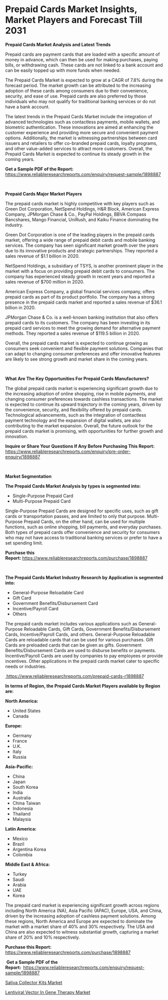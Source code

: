 <p><h1>Prepaid Cards Market Insights, Market Players and Forecast Till 2031</h1></p><p><strong>Prepaid Cards Market Analysis and Latest Trends</strong></p>
<p><p>Prepaid cards are payment cards that are loaded with a specific amount of money in advance, which can then be used for making purchases, paying bills, or withdrawing cash. These cards are not linked to a bank account and can be easily topped up with more funds when needed.</p><p>The Prepaid Cards Market is expected to grow at a CAGR of 7.8% during the forecast period. The market growth can be attributed to the increasing adoption of these cards among consumers due to their convenience, security, and ease of use. Prepaid cards are also preferred by those individuals who may not qualify for traditional banking services or do not have a bank account.</p><p>The latest trends in the Prepaid Cards Market include the integration of advanced technologies such as contactless payments, mobile wallets, and biometric authentication. These innovations are aimed at enhancing the customer experience and providing more secure and convenient payment options. Additionally, the market is witnessing partnerships between card issuers and retailers to offer co-branded prepaid cards, loyalty programs, and other value-added services to attract more customers. Overall, the Prepaid Cards Market is expected to continue its steady growth in the coming years.</p></p>
<p><strong>Get a Sample PDF of the Report:&nbsp;</strong> <a href="https://www.reliableresearchreports.com/enquiry/request-sample/1898887">https://www.reliableresearchreports.com/enquiry/request-sample/1898887</a></p>
<p>&nbsp;</p>
<p><strong>Prepaid Cards Major Market Players</strong></p>
<p><p>The prepaid cards market is highly competitive with key players such as Green Dot Corporation, NetSpend Holdings, H&R Block, American Express Company, JPMorgan Chase & Co., PayPal Holdings, BBVA Compass Bancshares, Mango Financial, UniRush, and Kaiku Finance dominating the industry. </p><p>Green Dot Corporation is one of the leading players in the prepaid cards market, offering a wide range of prepaid debit cards and mobile banking services. The company has seen significant market growth over the years due to its innovative products and strategic partnerships. They reported a sales revenue of $1.1 billion in 2020.</p><p>NetSpend Holdings, a subsidiary of TSYS, is another prominent player in the market with a focus on providing prepaid debit cards to consumers. The company has experienced steady growth in recent years and reported a sales revenue of $700 million in 2020.</p><p>American Express Company, a global financial services company, offers prepaid cards as part of its product portfolio. The company has a strong presence in the prepaid cards market and reported a sales revenue of $36.1 billion in 2020.</p><p>JPMorgan Chase & Co. is a well-known banking institution that also offers prepaid cards to its customers. The company has been investing in its prepaid card services to meet the growing demand for alternative payment methods. They reported a sales revenue of $119.5 billion in 2020.</p><p>Overall, the prepaid cards market is expected to continue growing as consumers seek convenient and flexible payment solutions. Companies that can adapt to changing consumer preferences and offer innovative features are likely to see strong growth and market share in the coming years.</p></p>
<p>&nbsp;</p>
<p><strong>What Are The Key Opportunities For Prepaid Cards Manufacturers?</strong></p>
<p><p>The global prepaid cards market is experiencing significant growth due to the increasing adoption of online shopping, rise in mobile payments, and changing consumer preferences towards cashless transactions. The market is expected to continue its upward trajectory in the coming years, driven by the convenience, security, and flexibility offered by prepaid cards. Technological advancements, such as the integration of contactless payment technology and the expansion of digital wallets, are also contributing to the market expansion. Overall, the future outlook for the prepaid cards market is promising, with opportunities for further growth and innovation.</p></p>
<p><strong>Inquire or Share Your Questions If Any Before Purchasing This Report:</strong> <a href="https://www.reliableresearchreports.com/enquiry/pre-order-enquiry/1898887">https://www.reliableresearchreports.com/enquiry/pre-order-enquiry/1898887</a></p>
<p>&nbsp;</p>
<p><strong>Market Segmentation</strong></p>
<p><strong>The Prepaid Cards Market Analysis by types is segmented into:</strong></p>
<p><ul><li>Single-Purpose Prepaid Card</li><li>Multi-Purpose Prepaid Card</li></ul></p>
<p><p>Single-Purpose Prepaid Cards are designed for specific uses, such as gift cards or transportation passes, and are limited to only that purpose. Multi-Purpose Prepaid Cards, on the other hand, can be used for multiple functions, such as online shopping, bill payments, and everyday purchases. Both types of prepaid cards offer convenience and security for consumers who may not have access to traditional banking services or prefer to have a set spending limit.</p></p>
<p><strong>Purchase this Report:&nbsp;</strong><a href="https://www.reliableresearchreports.com/purchase/1898887">https://www.reliableresearchreports.com/purchase/1898887</a></p>
<p>&nbsp;</p>
<p><strong>The Prepaid Cards Market Industry Research by Application is segmented into:</strong></p>
<p><ul><li>General-Purpose Reloadable Card</li><li>Gift Card</li><li>Government Benefits/Disbursement Card</li><li>Incentive/Payroll Card</li><li>Others</li></ul></p>
<p><p>The prepaid cards market includes various applications such as General-Purpose Reloadable Cards, Gift Cards, Government Benefits/Disbursement Cards, Incentive/Payroll Cards, and others. General-Purpose Reloadable Cards are reloadable cards that can be used for various purchases. Gift Cards are preloaded cards that can be given as gifts. Government Benefits/Disbursement Cards are used to disburse benefits or payments. Incentive/Payroll Cards are used by companies to pay employees or provide incentives. Other applications in the prepaid cards market cater to specific needs or industries.</p></p>
<p><a href="https://www.reliableresearchreports.com/prepaid-cards-r1898887">&nbsp;https://www.reliableresearchreports.com/prepaid-cards-r1898887</a></p>
<p><strong>In terms of Region, the Prepaid Cards Market Players available by Region are:</strong></p>
<p>
    <p> <strong> North America: </strong>
        <ul>
            <li>United States</li>
            <li>Canada</li>
        </ul>
        </p> 
    <p> <strong> Europe: </strong>
        <ul>
            <li>Germany</li>
            <li>France</li>
            <li>U.K.</li>
            <li>Italy</li>
            <li>Russia</li>
        </ul>
        </p> 
    <p> <strong> Asia-Pacific: </strong>
        <ul>
            <li>China</li>
            <li>Japan</li>
            <li>South Korea</li>
            <li>India</li>
            <li>Australia</li>
            <li>China Taiwan</li>
            <li>Indonesia</li>
            <li>Thailand</li>
            <li>Malaysia</li>
        </ul>
        </p> 
    <p> <strong> Latin America: </strong>
        <ul>
            <li>Mexico</li>
            <li>Brazil</li>
            <li>Argentina Korea</li>
            <li>Colombia</li>
        </ul>
        </p> 
    <p> <strong> Middle East & Africa: </strong>
        <ul>
            <li>Turkey</li>
            <li>Saudi</li>
            <li>Arabia</li>
            <li>UAE</li>
            <li>Korea</li>
        </ul>
    </p>
    </p>
<p><p>The prepaid card market is experiencing significant growth across regions including North America (NA), Asia Pacific (APAC), Europe, USA, and China, driven by the increasing adoption of cashless payment solutions. Among these regions, North America and Europe are expected to dominate the market with a market share of 40% and 30% respectively. The USA and China are also expected to witness substantial growth, capturing a market share of 20% and 10% respectively.</p></p>
<p><strong>Purchase this Report: </strong><a href="https://www.reliableresearchreports.com/purchase/1898887">https://www.reliableresearchreports.com/purchase/1898887</a></p>
<p>&nbsp;<strong>Get a Sample PDF of the Report:&nbsp;&nbsp;</strong><a href="https://www.reliableresearchreports.com/enquiry/request-sample/1898887">https://www.reliableresearchreports.com/enquiry/request-sample/1898887</a></p>
<p><strong></strong></p>
<p><p><a href="https://view.publitas.com/reportprime-1/saliva-collector-kits-market-share-evolution-and-market-growth-trends-2024-2031/">Saliva Collector Kits Market</a></p><p><a href="https://view.publitas.com/reportprime-1/lentiviral-vector-in-gene-therapy-market-competitive-analysis-market-trends-and-forecast-to-2031/">Lentiviral Vector In Gene Therapy Market</a></p></p>